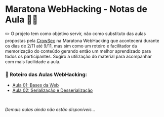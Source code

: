 # Maratona WebHacking - Notas de Aula 👨‍💻

✏️ O projeto tem como objetivo servir, não como substituto das aulas propostas pela [CrowSec](https://crowsec.com.br/) na Maratona WebHacking que acontecerá durante os dias de 2/11 até 9/11, mas sim como um roteiro e facilitador da memorização do conteúdo gerando então um melhor aprendizado para todos os participantes. Sugiro a utilização do material para acompanhar com mais facilidade a aula.

### 👾 Roteiro das Aulas WebHacking: 

- [Aula 01: Bases da Web](https://github.com/nallinguilherme/MaratonaWebHacking/blob/main/WebHacking%20-%20Aula%20%2301.md)
- [Aula 02: Serialização e Desserialização](https://github.com/nallinguilherme/MaratonaWebHacking/blob/main/Web%20Hacking%20_%20Aula_%2002.md)
<br>


*Demais aulas ainda não estão disponíveis...*
